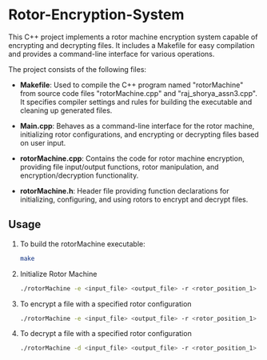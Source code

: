 # Rotor-Encryption-System
This C++ project implements a rotor machine encryption system capable of encrypting and decrypting files. It includes a Makefile for easy compilation and provides a command-line interface for various operations.

The project consists of the following files:

- **Makefile**: Used to compile the C++ program named "rotorMachine" from source code files "rotorMachine.cpp" and "raj_shorya_assn3.cpp". It specifies compiler settings and rules for building the executable and cleaning up generated files.

- **Main.cpp**: Behaves as a command-line interface for the rotor machine, initializing rotor configurations, and encrypting or decrypting files based on user input.

- **rotorMachine.cpp**: Contains the code for rotor machine encryption, providing file input/output functions, rotor manipulation, and encryption/decryption functionality.

- **rotorMachine.h**: Header file providing function declarations for initializing, configuring, and using rotors to encrypt and decrypt files.

## Usage

1. To build the rotorMachine executable:
   ```bash
   make
   ```
2. Initialize Rotor Machine
   ```bash
   ./rotorMachine -e <input_file> <output_file> -r <rotor_position_1> <rotor_position_2> -i <config_file>
   ```
3. To encrypt a file with a specified rotor configuration
   ```bash
   ./rotorMachine -e <input_file> <output_file> -r <rotor_position_1> <rotor_position_2> -i <config_file>
   ```
4. To decrypt a file with a specified rotor configuration
   ```bash
   ./rotorMachine -d <input_file> <output_file> -r <rotor_position_1> <rotor_position_2> -i <config_file>
   ```
